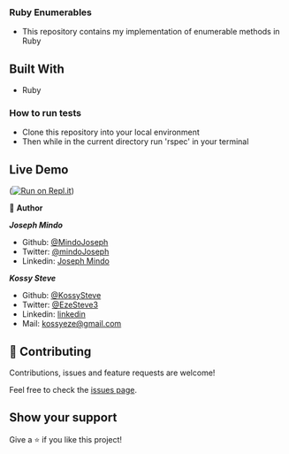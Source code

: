 ### Ruby Enumerables
- This repository contains my implementation of enumerable methods in Ruby
## Built With
- Ruby

### How to run tests
- Clone this repository into your local environment
- Then while in the current directory run 'rspec' in your terminal

## Live Demo

([![Run on Repl.it](https://repl.it/badge/github/Mindo-Joseph/enumerables_ruby)](https://repl.it/github/Mindo-Joseph/enumerables_ruby))



👤 **Author**

***Joseph Mindo***
- Github: [@MindoJoseph](https://github.com/Mindo-Joseph)
- Twitter: [@mindoJoseph](https://twitter.com/mindoJoseph)
- Linkedin: [Joseph Mindo](https://www.linkedin.com/in/joseph-mindo-367284132/)

***Kossy Steve***
- Github: [@KossySteve](https://github.com/KossySteve)
- Twitter: [@EzeSteve3](https://twitter.com/EzeSteve3/)
- Linkedin: [linkedin](https://www.linkedin.com/in/steve-ez-b090ba198/)
- Mail: kossyeze@gmail.com


## 🤝 Contributing

Contributions, issues and feature requests are welcome!

Feel free to check the [issues page](https://github.com/Mindo-Joseph/enumerables_ruby/issues).

## Show your support

Give a ⭐️ if you like this project!